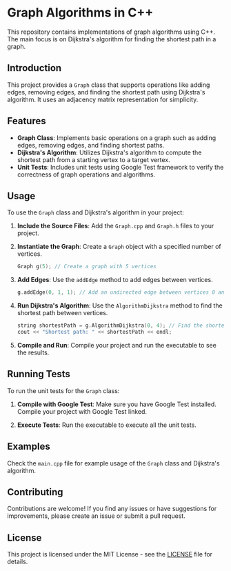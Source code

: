 # Graph Algorithms in C++

This repository contains implementations of graph algorithms using C++. The main focus is on Dijkstra's algorithm for finding the shortest path in a graph.

## Introduction

This project provides a `Graph` class that supports operations like adding edges, removing edges, and finding the shortest path using Dijkstra's algorithm. It uses an adjacency matrix representation for simplicity.

## Features

- **Graph Class**: Implements basic operations on a graph such as adding edges, removing edges, and finding shortest paths.
- **Dijkstra's Algorithm**: Utilizes Dijkstra's algorithm to compute the shortest path from a starting vertex to a target vertex.
- **Unit Tests**: Includes unit tests using Google Test framework to verify the correctness of graph operations and algorithms.

## Usage

To use the `Graph` class and Dijkstra's algorithm in your project:

1. **Include the Source Files**: Add the `Graph.cpp` and `Graph.h` files to your project.
   
2. **Instantiate the Graph**: Create a `Graph` object with a specified number of vertices.

    ```cpp
    Graph g(5); // Create a graph with 5 vertices
    ```

3. **Add Edges**: Use the `addEdge` method to add edges between vertices.

    ```cpp
    g.addEdge(0, 1, 1); // Add an undirected edge between vertices 0 and 1 with weight 1
    ```

4. **Run Dijkstra's Algorithm**: Use the `AlgorithmDijkstra` method to find the shortest path between vertices.

    ```cpp
    string shortestPath = g.AlgorithmDijkstra(0, 4); // Find the shortest path from vertex 0 to vertex 4
    cout << "Shortest path: " << shortestPath << endl;
    ```

5. **Compile and Run**: Compile your project and run the executable to see the results.

## Running Tests

To run the unit tests for the `Graph` class:

1. **Compile with Google Test**: Make sure you have Google Test installed. Compile your project with Google Test linked.

2. **Execute Tests**: Run the executable to execute all the unit tests.

## Examples

Check the `main.cpp` file for example usage of the `Graph` class and Dijkstra's algorithm.

## Contributing

Contributions are welcome! If you find any issues or have suggestions for improvements, please create an issue or submit a pull request.

## License

This project is licensed under the MIT License - see the [LICENSE](./LICENSE) file for details.
